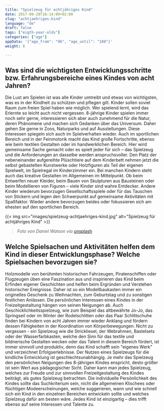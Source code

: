 ```yaml
---
title: "Spielzeug für achtjähriges Kind"
date: 2017-09-20T16:14:09+02:00
slug: "achtjaehriges-kind"
language: "de"
draft: false
tags: ["eigth-year-olds"]
categories: ["age"]
appData: '{"age_from": "96", "age_until": "108"}'
weight: 8

---
```


<h2> Was sind die wichtigsten Entwicklungsschritte bzw. Erfahrungsbereiche eines Kindes von acht Jahren?</h2>

Die Lust am Spielen ist was alle Kinder umtreibt und etwas von wichtigsten, was es in der Kindheit zu schützen und pflegen gilt. Kinder sollen soviel Raum zum freien Spiel haben wie möglich. Wer spielend lernt, wird das Erlernte so leicht auch nicht vergessen. 8-jährige Kinder spielen immer noch sehr gerne, interessieren sich aber auch zunehmend für die Natur, deren Phänomene und machen sich Gedanken über das Universum. Daher gehen Sie gerne in Zoos, Naturparks und auf Ausstellungen. Diese Interessen spiegeln sich auch im Spielverhalten wieder. Auch im sportlichen Bereich und in der Feinmotorik macht das Kind große Fortschritte, ebenso wie beim textilen Gestalten oder im handwerklichen Bereich. Hier wird gemeinsame Sache gemacht oder es spielt jeder für sich – das Spielzeug und die Anforderungen an dasselbe werden anspruchsvoller. Den Platz der nebeneinander aufgereihte Plüschtiere auf dem Kinderbett nehmen jetzt die selbst gebastelten Kunstwerke oder Holzfiguren als Teil der eigenen Spielwelt, im Spielregal im Kinderzimmer ein. Bei manchen Kindern steht auch das kreative Gestalten im Allgemeinen im Mittelpunkt. Ob beim Entwerfen neuer Kleider, beim Bauen von Skulpturen aus Bausteinen oder beim Modellieren von Figuren – viele Kinder sind wahre Entdecker. Andere Kinder wiederum bevorzugen Gesellschaftsspiele oder für das Tauschen von Stickern und legen den Schwerpunkt auf gemeinsame Aktivitäten mit Spaßfaktor. Wieder andere bevorzugen beides oder fokussieren sich am ehesten auf den sportlichen Bereich.

{{< img src="images/spielzeug-achtjaehriges-kind.jpg" alt="Spielzeug für achtjähriges Kind" >}}
 <blockquote>
  <p><em>Foto von Daniel Watson via</em> <a href="https://unsplash.com/photos/IEtUye-b28A">unsplash</a></p>
</blockquote>

<h2>Welche Spielsachen und Aktivitäten helfen dem Kind in dieser Entwicklungsphase? Welche Spielsachen bevorzugen sie? </h2>

Holzmodelle von berühmten historischen Fahrzeugen, Piratenschiffen oder Flugzeugen üben eine Faszination aus und inspirieren das Kind beim Erfinden eigener Geschichten und helfen beim Ergründen und Verstehen historischer Ereignisse. Daher ist so ein Modellbaukasten immer ein originelles Geschenk zu Weihnachten, zum Geburtstag und zu sonstigen festlichen Anlässen. Die persönlichen Interessen eines Kindes in der Freizeitgestaltung hängen von seinen Neigungen ab. Auch Geschicklichkeitsspielzeug, wie zum Beispiel das altbewährte Jo-Jo, das Springseil oder im Winter der Rodelschlitten oder das Paar Schlittschuhe finden bei Kindern von acht Jahren immer wieder Anklang und fördern dessen Fähigkeiten in der Koordination von Körperbewegungen. Nicht zu vergessen - ein Spielzeug wie die Strickliesel, der Webrahmen, Bastelsets oder der Wasserfarbkasten, welche den Sinn für das textile und bildnerische Gestalten wecken oder das Talent in diesem Bereich fördert, ist immer sinnvoll und produktiv, denn das Kind schafft sein "eigenes Werk" und verzeichnet Erfolgserlebnisse. Der Nutzen eines Spielzeugs für die kindliche Entwicklung ist geschlechtsunabhängig. Je mehr das Spielzeug den persönlichen Neigungen des 8-jährigen Kindes enspricht, desto größer ist sein Wert aus pädagogischer Sicht. Daher kann man jedes Spielzeug, welches zur Freude und zur sinnvollen Freizeitgestaltung des Kindes beiträgt, als gutes Spielzeug betrachten. Die individuelle Persönlichkeit des Kindes sollte das Suchkriterium sein, nicht die allgemeinen Klischees oder flüchtigen Modeerscheinungen, welche suggerieren, wann und wie schnell sich ein Kind in den einzelnen Bereichen entwickeln sollte und welches Spielzeug dafür am besten wäre. Jedes Kind ist einzigartig – dies trifft ebenso auf seine Interessen und Talente zu.

